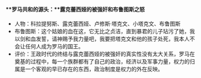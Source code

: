 #### **罗马共和的源头：**露克蕾西娅的被强奸和布鲁图斯之怒

-   人物：科拉提努斯、露克蕾西娅、卢修斯·塔克文、小塔克文、布鲁图斯
-   布鲁图斯：这个姑娘的血在这，它无比之贞洁，直到暴君的儿子玷污了她，我以剑和血发誓，请神赐予我力量吧，我要把塔克文和他的孩子处死，我本人不会让任何人成为罗马的国王。
-   评价：王政时代的终结与露克蕾西娅的被强奸的真实性没有太大关系，罗马在奠基的过程中，每一个族群都有了自己的政治，经济以及军事力量，权力的归属是一个客观的早已存在的东西，政治制度是权力的外在反映。